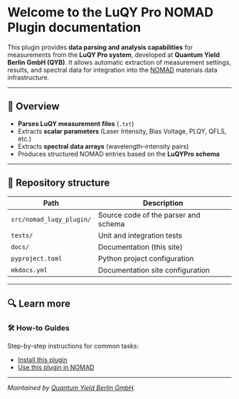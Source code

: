 # Welcome to the **LuQY Pro NOMAD Plugin** documentation

This plugin provides **data parsing and analysis capabilities** for measurements from the **LuQY Pro system**, developed at **Quantum Yield Berlin GmbH (QYB)**.
It allows automatic extraction of measurement settings, results, and spectral data for integration into the [NOMAD](https://nomad-lab.eu) materials data infrastructure.

---

## 🚀 Overview

- **Parses LuQY measurement files** (`.txt`)
- Extracts **scalar parameters** (Laser Intensity, Bias Voltage, PLQY, QFLS, etc.)
- Extracts **spectral data arrays** (wavelength–intensity pairs)
- Produces structured NOMAD entries based on the **LuQYPro schema**

---

## 🧩 Repository structure

| Path | Description |
|------|--------------|
| `src/nomad_luqy_plugin/` | Source code of the parser and schema |
| `tests/` | Unit and integration tests |
| `docs/` | Documentation (this site) |
| `pyproject.toml` | Python project configuration |
| `mkdocs.yml` | Documentation site configuration |

---

## 🔍 Learn more

<div markdown="block" class="home-grid">
<div markdown="block">

### 🛠 How-to Guides
Step-by-step instructions for common tasks:
- [Install this plugin](how_to/install_this_plugin.md)
- [Use this plugin in NOMAD](how_to/use_this_plugin.md)

</div>
</div>

---

*Maintained by [Quantum Yield Berlin GmbH](https://quantum-yield-berlin.com/).*

